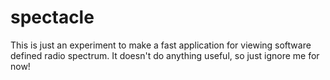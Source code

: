 spectacle
=========

This is just an experiment to make a fast application for viewing software defined radio spectrum. It doesn't do anything useful, so just ignore me for now!

